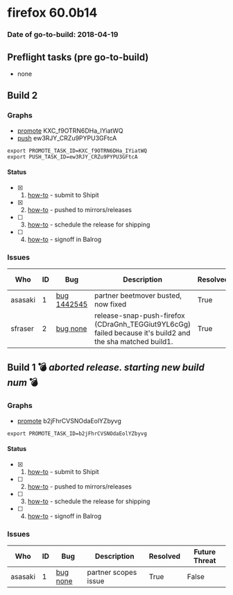 # firefox 60.0b14

### Date of go-to-build: 2018-04-19

## Preflight tasks (pre go-to-build)
- none

## Build 2  

### Graphs
* [promote](https://tools.taskcluster.net/push-inspector/#/KXC_f9OTRN6DHa_IYiatWQ) KXC_f9OTRN6DHa_IYiatWQ
* [push](https://tools.taskcluster.net/push-inspector/#/ew3RJY_CRZu9PYPU3GFtcA) ew3RJY_CRZu9PYPU3GFtcA
```
export PROMOTE_TASK_ID=KXC_f9OTRN6DHa_IYiatWQ
export PUSH_TASK_ID=ew3RJY_CRZu9PYPU3GFtcA
```


#### Status
- [x] 1.  [how-to](https://wiki.mozilla.org/Release:Release_Automation_on_Mercurial:Starting_a_Release#Submit_to_Ship_It)  - submit to Shipit
- [x] 2.  [how-to](https://github.com/mozilla-releng/releasewarrior-2.0/blob/master/docs/release-promotion/desktop/howto.md#push-artifacts-to-releases-directory)  - pushed to mirrors/releases
- [ ] 3.  [how-to](https://github.com/mozilla-releng/releasewarrior-2.0/blob/master/docs/release-promotion/desktop/howto.md#ship-the-release)  - schedule the release for shipping
- [ ] 4.  [how-to](https://github.com/mozilla-releng/releasewarrior-2.0/blob/master/docs/release-promotion/desktop/howto.md#obtain-sign-offs-for-changes)  - signoff in Balrog

### Issues
| Who                 | ID               | Bug                                                                 | Description                | Resolved                | Future Threat                |
| ------------------- | ---------------- | ------------------------------------------------------------------- | -------------------------- | ----------------------- | ---------------------------- |
| asasaki  | 1 | [bug 1442545](https://bugzil.la/1442545)        | partner beetmover busted, now fixed | True | False |
| sfraser  | 2 | [bug none](https://bugzil.la/none)        | release-snap-push-firefox (CDraGnh_TEGGiut9YL6cGg) failed because it's build2 and the sha matched build1.  | True | False |

## Build 1  :bomb: _aborted release. starting new build num_ :bomb: 

### Graphs
* [promote](https://tools.taskcluster.net/push-inspector/#/b2jFhrCVSNOdaEolYZbyvg) b2jFhrCVSNOdaEolYZbyvg
```
export PROMOTE_TASK_ID=b2jFhrCVSNOdaEolYZbyvg
```


#### Status
- [x] 1.  [how-to](https://wiki.mozilla.org/Release:Release_Automation_on_Mercurial:Starting_a_Release#Submit_to_Ship_It)  - submit to Shipit
- [ ] 2.  [how-to](https://github.com/mozilla-releng/releasewarrior-2.0/blob/master/docs/release-promotion/desktop/howto.md#push-artifacts-to-releases-directory)  - pushed to mirrors/releases
- [ ] 3.  [how-to](https://github.com/mozilla-releng/releasewarrior-2.0/blob/master/docs/release-promotion/desktop/howto.md#ship-the-release)  - schedule the release for shipping
- [ ] 4.  [how-to](https://github.com/mozilla-releng/releasewarrior-2.0/blob/master/docs/release-promotion/desktop/howto.md#obtain-sign-offs-for-changes)  - signoff in Balrog

### Issues
| Who                 | ID               | Bug                                                                 | Description                | Resolved                | Future Threat                |
| ------------------- | ---------------- | ------------------------------------------------------------------- | -------------------------- | ----------------------- | ---------------------------- |
| asasaki  | 1 | [bug none](https://bugzil.la/none)        | partner scopes issue | True | False |

